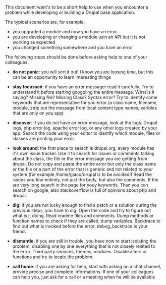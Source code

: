 
This document want's to be a short help to use when you encounter a problem while developing or
building a Drupal base application.

The typical scenarios are, for example:
* you upgraded a module and now you have an error
* you are developing or changing a module usin an API but it is not working as expected
* you changed something somewhere and you have an error

The following steps should be done before asking help to one of your colleagues.

* **do not panic**: you will sort it out! I know you are loosing time, but this can be an opportunity to learn interesting things

* **stay focussed**: if you have an error messager read it carefully. Try to understand it before starting googoling the entire message. What is it saying? Missing file? Missing Class? Syntax error? Try to identify some keywords that are representative for you error (a class name, filename, module, strip out the message from local content type names, varibles that are only on you app)

* **discover**: if you do not have an error message, look at the logs. Drupal logs, php error log, apache error log, or any other logs created by your app. Search the code using your editor to identify which module, files or classes are printing your error.

* **look around**: the first place to search is drupal.org, every module has it's own issue tracker. Use it to search for issues or comments talking about the class, the file or the error message you are getting from drupal. Do not copy and paste the entire error but only the class name or the file or a part of the error that is generic and not related to your system (for example /home/giaco/drupal is to be avoided!)
Read the issues you find entirely, not just the body, but also the comments. If the are very long search in the page for youy keywords.
Than you can search on google, also stackoverflow is full of opinions about php and drupal.

* **dig**: if you are not lucky enough to find a patch or a solution during the previous steps, you have to dig.
Open the code and try to figure out what is it doing. Read readme files and comments. Dump methods or function names to check if they are called, dump variables. Backtrace to find out what is invoked before the error, debug_backtrace is your friend.

* **dismantle**: if you are still in trouble, you have now to start isolating the problem, disabling one by one everything that is not closely related to the error. Third party services, themes, modules. Disable alters or functions and try to locate the problem.

* **call home**: if you are asking for help, start with asking on a chat channel, provide precise and complete informations. If one of your colleagues can help you, just ask for a call or a meeting when he will be available

